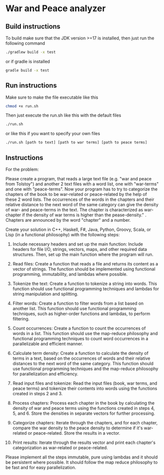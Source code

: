 # War and Peace analyzer
## Build instructions

To build make sure that the JDK version >=17 is installed, then just run the following command

```bash
./gradlew build -x test
```

or if gradle is installed

```bash
gradle build -x test
```

## Run instructions

Make sure to make the file executable like this
```bash
chmod +x run.sh
```

Then just execute the run.sh like this with the default files
```bash
./run.sh
```
or like this if you want to specify your own files
```bash
./run.sh [path to text] [path to war terms] [path to peace terms]
```

## Instructions
For the problem:

Please create a program, that reads a large text file (e.g. "war and peace from Tolstoy") and another 2 text files with a word list, one with "war-terms" and one with "peace-terms". Now your program has to try to categorize the chapters of the book to be war-related or peace-related by the help of these 2 word lists. The occurrences of the words in the chapters and their relative distance to the next word of the same category can give the density of war- and peace-terms in the text. The chapter is characterized as war-chapter if the density of war terms is higher than the pease-density." . Chapters are announced by the word "chapter" and a number.

Create your solution in C++, Haskell, F#, Java, Python, Groovy, Scala, or Lisp (in a functional philosophy) with the following steps:

1.  Include necessary headers and set up the main function: Include headers for file I/O, strings, vectors, maps, and other required data structures. Then, set up the main function where the program will run.

2.    Read files: Create a function that reads a file and returns its content as a vector of strings. The function should be implemented using functional programming, immutability, and lambdas where possible.

3.   Tokenize the text: Create a function to tokenize a string into words. This function should use functional programming techniques and lambdas for string manipulation and splitting.

4.   Filter words: Create a function to filter words from a list based on another list. This function should use functional programming techniques, such as higher-order functions and lambdas, to perform filtering.

5.   Count occurrences: Create a function to count the occurrences of words in a list. This function should use the map-reduce philosophy and functional programming techniques to count word occurrences in a parallelizable and efficient manner.

6.  Calculate term density: Create a function to calculate the density of terms in a text, based on the occurrences of words and their relative distances to the next word of the same category. This function should use functional programming techniques and the map-reduce philosophy for parallelization and efficiency.

7.   Read input files and tokenize: Read the input files (book, war terms, and peace terms) and tokenize their contents into words using the functions created in steps 2 and 3.

8.   Process chapters: Process each chapter in the book by calculating the density of war and peace terms using the functions created in steps 4, 5, and 6. Store the densities in separate vectors for further processing.

9.  Categorize chapters: Iterate through the chapters, and for each chapter, compare the war density to the peace density to determine if it's war-related or peace-related. Store the results in a vector.

10.    Print results: Iterate through the results vector and print each chapter's categorization as war-related or peace-related.
 
Please implement all the steps immutable, pure using lambdas and it should be persistent where possible. It should follow the map reduce philosophy to be fast and for easy parallelization. 
